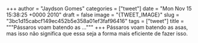 
+++
author = "Jaydson Gomes"
categories = ["tweet"]
date = "Mon Nov 15 15:38:25 +0000 2010"
draft = false
image = "{TWEET_IMAGE}"
slug = "3bc1d15cabcf149ec452b5e358a01ef3faf96416"
tags = ["tweet"]
title = """Pássaros voam batendo as ..."""
+++
Pássaros voam batendo as asas, mas isso não significa que essa seja a forma mais eficiente de fazer isso.
